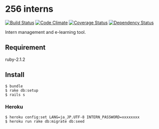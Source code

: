 # 256 interns

[![Build Status](https://api.travis-ci.org/fjordllc/interns.png?branch=master)](https://travis-ci.org/fjordllc/interns)
[![Code Climate](https://codeclimate.com/github/fjordllc/interns.png)](https://codeclimate.com/github/fjordllc/interns)
[![Coverage Status](https://coveralls.io/repos/fjordllc/interns/badge.png?branch=master)](https://coveralls.io/r/fjordllc/interns)
[![Dependency Status](https://gemnasium.com/fjordllc/interns.png)](https://gemnasium.com/fjordllc/interns)

Intern management and e-learning tool.

## Requirement

ruby-2.1.2

## Install

    $ bundle
    $ rake db:setup
    $ rails s

### Heroku

    $ heroku config:set LANG=ja_JP.UTF-8 INTERN_PASSWORD=xxxxxxxx
    $ heroku run rake db:migrate db:seed

